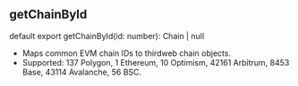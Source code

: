 ## getChainById

default export getChainById(id: number): Chain | null
- Maps common EVM chain IDs to thirdweb chain objects.
- Supported: 137 Polygon, 1 Ethereum, 10 Optimism, 42161 Arbitrum, 8453 Base, 43114 Avalanche, 56 BSC.
